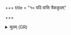 +++
title = "१० यदि वासि त्रैककुदम्"

+++
<details><summary>मूलम् (GR)</summary>

यदि वासि त्रैककुदं  
यदि यामुनम् उच्यसे ।  
उभे ते भद्रे नाम्नी  
ताभ्यां नः पाह्य् आञ्जन ॥
</details>
